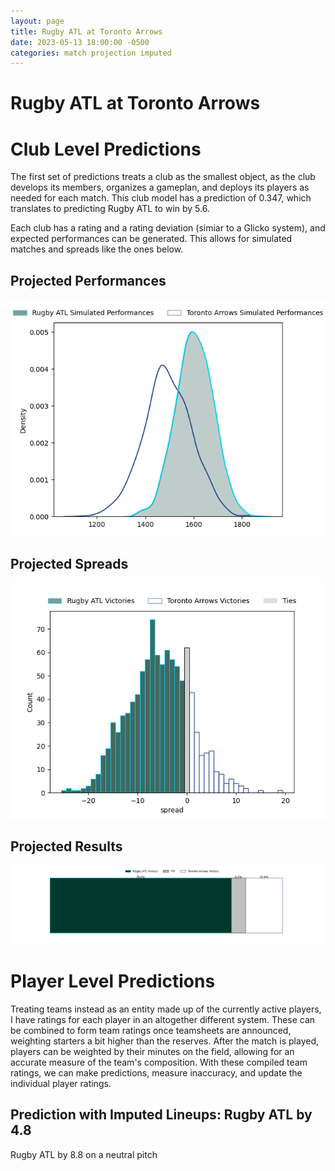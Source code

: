 ```yaml
---  
layout: page  
title: Rugby ATL at Toronto Arrows  
date: 2023-05-13 18:00:00 -0500  
categories: match projection imputed  
---
```

# Rugby ATL at Toronto Arrows

# Club Level Predictions


The first set of predictions treats a club as the smallest object, as the club develops its members, organizes a gameplan, and deploys its players as needed for each match. This club model has a prediction of 0.347, which translates to predicting Rugby ATL to win by 5.6.

Each club has a rating and a rating deviation (simiar to a Glicko system), and expected performances can be generated. This allows for simulated matches and spreads like the ones below.
## Projected Performances


![Projected Performances](plots/performances_2023-05-13-TorontoArrows-RugbyATL.png)
## Projected Spreads


![Projected Spreads](plots/spreads_2023-05-13-TorontoArrows-RugbyATL.png)
## Projected Results


![Projected Results](plots/resultbar_2023-05-13-TorontoArrows-RugbyATL.png)
# Player Level Predictions


Treating teams instead as an entity made up of the currently active players, I have ratings for each player in an altogether different system. These can be combined to form team ratings once teamsheets are announced, weighting starters a bit higher than the reserves. After the match is played, players can be weighted by their minutes on the field, allowing for an accurate measure of the team's composition. With these compiled team ratings, we can make predictions, measure inaccuracy, and update the individual player ratings.
## Prediction with Imputed Lineups: Rugby ATL by 4.8


Rugby ATL by 8.8 on a neutral pitch

